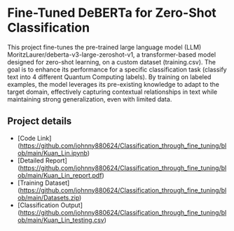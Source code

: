 # Fine-Tuned DeBERTa for Zero-Shot Classification
This project fine-tunes the pre-trained large language model (LLM) MoritzLaurer/deberta-v3-large-zeroshot-v1, a transformer-based model designed for zero-shot learning, on a custom dataset (training.csv). The goal is to enhance its performance for a specific classification task (classify text into 4 different Quantum Computing labels). By training on labeled examples, the model leverages its pre-existing knowledge to adapt to the target domain, effectively capturing contextual relationships in text while maintaining strong generalization, even with limited data.

## Project details
* [Code Link] (https://github.com/johnny880624/Classification_through_fine_tuning/blob/main/Kuan_Lin.ipynb)
* [Detailed Report] (https://github.com/johnny880624/Classification_through_fine_tuning/blob/main/Kuan_Lin_report.pdf)
* [Training Dataset] (https://github.com/johnny880624/Classification_through_fine_tuning/blob/main/Datasets.zip)
* [Classification Output] (https://github.com/johnny880624/Classification_through_fine_tuning/blob/main/Kuan_Lin_testing.csv)
